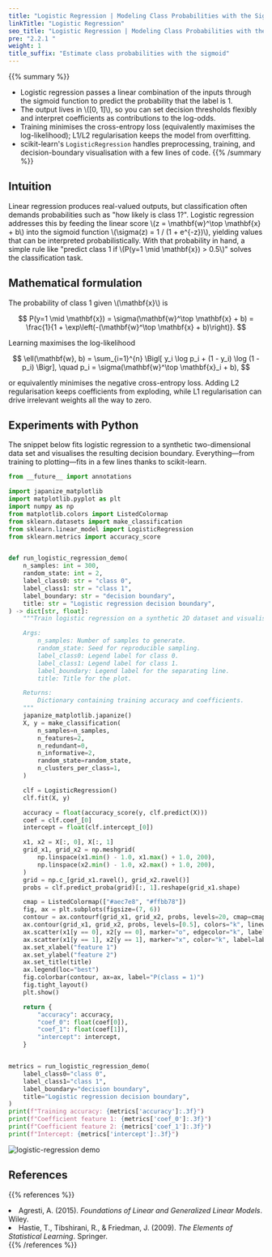 ```yaml
---
title: "Logistic Regression | Modeling Class Probabilities with the Sigmoid"
linkTitle: "Logistic Regression"
seo_title: "Logistic Regression | Modeling Class Probabilities with the Sigmoid"
pre: "2.2.1 "
weight: 1
title_suffix: "Estimate class probabilities with the sigmoid"
---
```


{{% summary %}}
- Logistic regression passes a linear combination of the inputs through the sigmoid function to predict the probability that the label is 1.
- The output lives in \\([0, 1]\\), so you can set decision thresholds flexibly and interpret coefficients as contributions to the log-odds.
- Training minimises the cross-entropy loss (equivalently maximises the log-likelihood); L1/L2 regularisation keeps the model from overfitting.
- scikit-learn's `LogisticRegression` handles preprocessing, training, and decision-boundary visualisation with a few lines of code.
{{% /summary %}}

## Intuition
Linear regression produces real-valued outputs, but classification often demands probabilities such as "how likely is class 1?". Logistic regression addresses this by feeding the linear score \\(z = \mathbf{w}^\top \mathbf{x} + b\\) into the sigmoid function \\(\sigma(z) = 1 / (1 + e^{-z})\\), yielding values that can be interpreted probabilistically. With that probability in hand, a simple rule like "predict class 1 if \\(P(y=1 \mid \mathbf{x}) > 0.5\\)" solves the classification task.

## Mathematical formulation
The probability of class 1 given \\(\mathbf{x}\\) is

$$
P(y=1 \mid \mathbf{x}) = \sigma(\mathbf{w}^\top \mathbf{x} + b) = \frac{1}{1 + \exp\left(-(\mathbf{w}^\top \mathbf{x} + b)\right)}.
$$

Learning maximises the log-likelihood

$$
\ell(\mathbf{w}, b) = \sum_{i=1}^{n} \Bigl[ y_i \log p_i + (1 - y_i) \log (1 - p_i) \Bigr], \quad p_i = \sigma(\mathbf{w}^\top \mathbf{x}_i + b),
$$

or equivalently minimises the negative cross-entropy loss. Adding L2 regularisation keeps coefficients from exploding, while L1 regularisation can drive irrelevant weights all the way to zero.

## Experiments with Python
The snippet below fits logistic regression to a synthetic two-dimensional data set and visualises the resulting decision boundary. Everything—from training to plotting—fits in a few lines thanks to scikit-learn.

```python
from __future__ import annotations

import japanize_matplotlib
import matplotlib.pyplot as plt
import numpy as np
from matplotlib.colors import ListedColormap
from sklearn.datasets import make_classification
from sklearn.linear_model import LogisticRegression
from sklearn.metrics import accuracy_score


def run_logistic_regression_demo(
    n_samples: int = 300,
    random_state: int = 2,
    label_class0: str = "class 0",
    label_class1: str = "class 1",
    label_boundary: str = "decision boundary",
    title: str = "Logistic regression decision boundary",
) -> dict[str, float]:
    """Train logistic regression on a synthetic 2D dataset and visualise the boundary.

    Args:
        n_samples: Number of samples to generate.
        random_state: Seed for reproducible sampling.
        label_class0: Legend label for class 0.
        label_class1: Legend label for class 1.
        label_boundary: Legend label for the separating line.
        title: Title for the plot.

    Returns:
        Dictionary containing training accuracy and coefficients.
    """
    japanize_matplotlib.japanize()
    X, y = make_classification(
        n_samples=n_samples,
        n_features=2,
        n_redundant=0,
        n_informative=2,
        random_state=random_state,
        n_clusters_per_class=1,
    )

    clf = LogisticRegression()
    clf.fit(X, y)

    accuracy = float(accuracy_score(y, clf.predict(X)))
    coef = clf.coef_[0]
    intercept = float(clf.intercept_[0])

    x1, x2 = X[:, 0], X[:, 1]
    grid_x1, grid_x2 = np.meshgrid(
        np.linspace(x1.min() - 1.0, x1.max() + 1.0, 200),
        np.linspace(x2.min() - 1.0, x2.max() + 1.0, 200),
    )
    grid = np.c_[grid_x1.ravel(), grid_x2.ravel()]
    probs = clf.predict_proba(grid)[:, 1].reshape(grid_x1.shape)

    cmap = ListedColormap(["#aec7e8", "#ffbb78"])
    fig, ax = plt.subplots(figsize=(7, 6))
    contour = ax.contourf(grid_x1, grid_x2, probs, levels=20, cmap=cmap, alpha=0.4)
    ax.contour(grid_x1, grid_x2, probs, levels=[0.5], colors="k", linewidths=1.5)
    ax.scatter(x1[y == 0], x2[y == 0], marker="o", edgecolor="k", label=label_class0)
    ax.scatter(x1[y == 1], x2[y == 1], marker="x", color="k", label=label_class1)
    ax.set_xlabel("feature 1")
    ax.set_ylabel("feature 2")
    ax.set_title(title)
    ax.legend(loc="best")
    fig.colorbar(contour, ax=ax, label="P(class = 1)")
    fig.tight_layout()
    plt.show()

    return {
        "accuracy": accuracy,
        "coef_0": float(coef[0]),
        "coef_1": float(coef[1]),
        "intercept": intercept,
    }


metrics = run_logistic_regression_demo(
    label_class0="class 0",
    label_class1="class 1",
    label_boundary="decision boundary",
    title="Logistic regression decision boundary",
)
print(f"Training accuracy: {metrics['accuracy']:.3f}")
print(f"Coefficient feature 1: {metrics['coef_0']:.3f}")
print(f"Coefficient feature 2: {metrics['coef_1']:.3f}")
print(f"Intercept: {metrics['intercept']:.3f}")

```


![logistic-regression demo](/images/basic/classification/logistic-regression_block01_en.png)

## References
{{% references %}}
<li>Agresti, A. (2015). <i>Foundations of Linear and Generalized Linear Models</i>. Wiley.</li>
<li>Hastie, T., Tibshirani, R., &amp; Friedman, J. (2009). <i>The Elements of Statistical Learning</i>. Springer.</li>
{{% /references %}}
